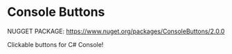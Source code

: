 # Console Buttons
NUGGET PACKAGE:
https://www.nuget.org/packages/ConsoleButtons/2.0.0

Clickable buttons for C# Console!
